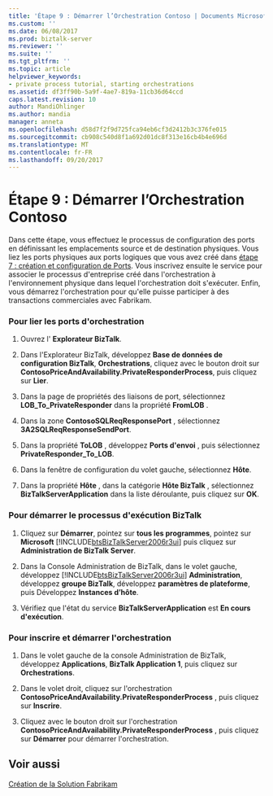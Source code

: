 ```yaml
---
title: 'Étape 9 : Démarrer l’Orchestration Contoso | Documents Microsoft'
ms.custom: ''
ms.date: 06/08/2017
ms.prod: biztalk-server
ms.reviewer: ''
ms.suite: ''
ms.tgt_pltfrm: ''
ms.topic: article
helpviewer_keywords:
- private process tutorial, starting orchestrations
ms.assetid: df3ff90b-5a9f-4ae7-819a-11cb36d64ccd
caps.latest.revision: 10
author: MandiOhlinger
ms.author: mandia
manager: anneta
ms.openlocfilehash: d58d7f2f9d725fca94eb6cf3d2412b3c376fe015
ms.sourcegitcommit: cb908c540d8f1a692d01dc8f313e16cb4b4e696d
ms.translationtype: MT
ms.contentlocale: fr-FR
ms.lasthandoff: 09/20/2017
---
```

# <a name="step-9-starting-the-contoso-orchestration"></a>Étape 9 : Démarrer l’Orchestration Contoso
Dans cette étape, vous effectuez le processus de configuration des ports en définissant les emplacements source et de destination physiques. Vous liez les ports physiques aux ports logiques que vous avez créé dans [étape 7 : création et configuration de Ports](../../adapters-and-accelerators/accelerator-rosettanet/step-7-creating-and-configuring-ports.md). Vous inscrivez ensuite le service pour associer le processus d'entreprise créé dans l'orchestration à l'environnement physique dans lequel l'orchestration doit s'exécuter. Enfin, vous démarrez l'orchestration pour qu'elle puisse participer à des transactions commerciales avec Fabrikam.  
  
### <a name="to-bind-the-orchestration-ports"></a>Pour lier les ports d'orchestration  
  
1.  Ouvrez l' **Explorateur BizTalk**.  
  
2.  Dans l'Explorateur BizTalk, développez **Base de données de configuration BizTalk**, **Orchestrations**, cliquez avec le bouton droit sur **ContosoPriceAndAvailability.PrivateResponderProcess**, puis cliquez sur **Lier**.  
  
3.  Dans la page de propriétés des liaisons de port, sélectionnez **LOB_To_PrivateResponder** dans la propriété **FromLOB** .  
  
4.  Dans la zone **ContosoSQLReqResponsePort** , sélectionnez **3A2SQLReqResponseSendPort**.  
  
5.  Dans la propriété **ToLOB** , développez **Ports d'envoi** , puis sélectionnez **PrivateResponder_To_LOB**.  
  
6.  Dans la fenêtre de configuration du volet gauche, sélectionnez **Hôte**.  
  
7.  Dans la propriété **Hôte** , dans la catégorie **Hôte BizTalk** , sélectionnez **BizTalkServerApplication** dans la liste déroulante, puis cliquez sur **OK**.  
  
### <a name="to-start-the-biztalk-runtime-process"></a>Pour démarrer le processus d'exécution BizTalk  
  
1.  Cliquez sur **Démarrer**, pointez sur **tous les programmes**, pointez sur **Microsoft** [!INCLUDE[btsBizTalkServer2006r3ui](../../includes/btsbiztalkserver2006r3ui-md.md)] puis cliquez sur **Administration de BizTalk Server**.  
  
2.  Dans la Console Administration de BizTalk, dans le volet gauche, développez [!INCLUDE[btsBizTalkServer2006r3ui](../../includes/btsbiztalkserver2006r3ui-md.md)] **Administration**, développez **groupe BizTalk**, développez **paramètres de plateforme**, puis Développez **Instances d’hôte**.  
  
3.  Vérifiez que l'état du service **BizTalkServerApplication** est **En cours d'exécution**.  
  
### <a name="to-enlist-and-start-the-orchestration"></a>Pour inscrire et démarrer l'orchestration  
  
1.  Dans le volet gauche de la console Administration de BizTalk, développez **Applications**, **BizTalk Application 1**, puis cliquez sur **Orchestrations**.  
  
2.  Dans le volet droit, cliquez sur l'orchestration **ContosoPriceAndAvailability.PrivateResponderProcess** , puis cliquez sur **Inscrire**.  
  
3.  Cliquez avec le bouton droit sur l'orchestration **ContosoPriceAndAvailability.PrivateResponderProcess** , puis cliquez sur **Démarrer** pour démarrer l'orchestration.  
  
## <a name="see-also"></a>Voir aussi  
 [Création de la Solution Fabrikam](../../adapters-and-accelerators/accelerator-rosettanet/creating-the-fabrikam-solution.md)